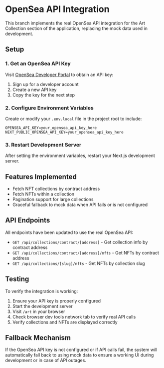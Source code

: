 # OpenSea API Integration

This branch implements the real OpenSea API integration for the Art Collection section of the application, replacing the mock data used in development.

## Setup

### 1. Get an OpenSea API Key

Visit [OpenSea Developer Portal](https://docs.opensea.io/reference/api-keys) to obtain an API key:

1. Sign up for a developer account
2. Create a new API key
3. Copy the key for the next step

### 2. Configure Environment Variables

Create or modify your `.env.local` file in the project root to include:

```
OPENSEA_API_KEY=your_opensea_api_key_here
NEXT_PUBLIC_OPENSEA_API_KEY=your_opensea_api_key_here
```

### 3. Restart Development Server

After setting the environment variables, restart your Next.js development server.

## Features Implemented

- Fetch NFT collections by contract address
- Fetch NFTs within a collection
- Pagination support for large collections
- Graceful fallback to mock data when API fails or is not configured

## API Endpoints

All endpoints have been updated to use the real OpenSea API:

- `GET /api/collections/contract/[address]` - Get collection info by contract address
- `GET /api/collections/contract/[address]/nfts` - Get NFTs by contract address
- `GET /api/collections/[slug]/nfts` - Get NFTs by collection slug

## Testing

To verify the integration is working:

1. Ensure your API key is properly configured
2. Start the development server
3. Visit `/art` in your browser
4. Check browser dev tools network tab to verify real API calls
5. Verify collections and NFTs are displayed correctly

## Fallback Mechanism

If the OpenSea API key is not configured or if API calls fail, the system will automatically fall back to using mock data to ensure a working UI during development or in case of API outages. 